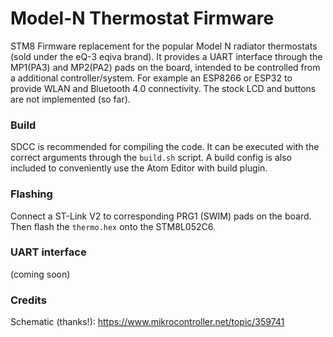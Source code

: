 # Model-N Thermostat Firmware
STM8 Firmware replacement for the popular Model N radiator thermostats (sold under the eQ-3 eqiva brand). It provides a UART interface through the MP1(PA3) and MP2(PA2) pads on the board, intended to be controlled from a additional controller/system. For example an ESP8266 or ESP32 to provide WLAN and Bluetooth 4.0 connectivity.
The stock LCD and buttons are not implemented (so far).

### Build
SDCC is recommended for compiling the code. It can be executed with the correct arguments through the `build.sh` script. A build config is also included to conveniently use the Atom Editor with build plugin.

### Flashing
Connect a ST-Link V2 to corresponding PRG1 (SWIM) pads on the board. Then flash the `thermo.hex` onto the STM8L052C6.

### UART interface
(coming soon)

### Credits
Schematic (thanks!): https://www.mikrocontroller.net/topic/359741
